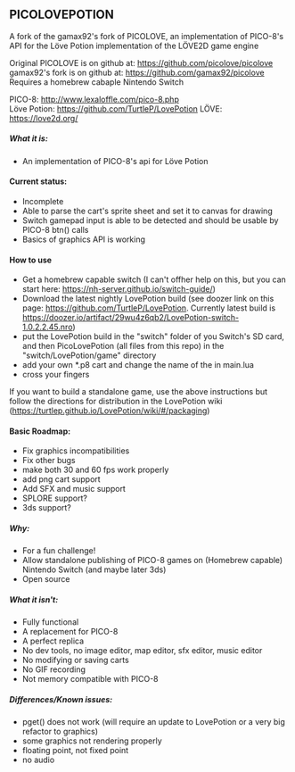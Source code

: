 PICOLOVEPOTION
--------

A fork of the gamax92's fork of PICOLOVE, an implementation of PICO-8's API for the Löve Potion implementation of the LÖVE2D game engine

Original PICOLOVE is on github at: https://github.com/picolove/picolove  
gamax92's fork is on github at: https://github.com/gamax92/picolove  
Requires a homebrew cabaple Nintendo Switch

PICO-8: http://www.lexaloffle.com/pico-8.php  
Löve Potion: https://github.com/TurtleP/LovePotion
LÖVE: https://love2d.org/

##### What it is:

 * An implementation of PICO-8's api for Löve Potion

#### Current status:

 * Incomplete
 * Able to parse the cart's sprite sheet and set it to canvas for drawing
 * Switch gamepad input is able to be detected and should be usable by PICO-8 btn() calls
 * Basics of graphics API is working

#### How to use
 * Get a homebrew capable switch (I can't offher help on this, but you can start here: https://nh-server.github.io/switch-guide/)
 * Download the latest nightly LovePotion build (see doozer link on this page: https://github.com/TurtleP/LovePotion. Currently latest build is https://doozer.io/artifact/29wu4z6qb2/LovePotion-switch-1.0.2.2.45.nro)
 * put the LovePotion build in the "switch" folder of you Switch's SD card, and then PicoLovePotion (all files from this repo) in the "switch/LovePotion/game" directory
 * add your own *.p8 cart and change the name of the in main.lua
 * cross your fingers

 If you want to build a standalone game, use the above instructions but follow the directions for distribution in the LovePotion wiki (https://turtlep.github.io/LovePotion/wiki/#/packaging)

#### Basic Roadmap:

 * Fix graphics incompatibilities
 * Fix other bugs
 * make both 30 and 60 fps work properly
 * add png cart support
 * Add SFX and music support
 * SPLORE support?
 * 3ds support?

##### Why:

 * For a fun challenge!
 * Allow standalone publishing of PICO-8 games on (Homebrew capable) Nintendo Switch (and maybe later 3ds)
 * Open source

##### What it isn't:

 * Fully functional
 * A replacement for PICO-8
 * A perfect replica
 * No dev tools, no image editor, map editor, sfx editor, music editor
 * No modifying or saving carts
 * No GIF recording
 * Not memory compatible with PICO-8

##### Differences/Known issues:

 * pget() does not work (will require an update to LovePotion or a very big refactor to graphics)
 * some graphics not rendering properly
 * floating point, not fixed point
 * no audio
